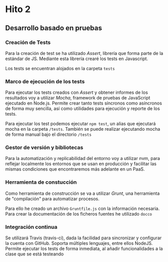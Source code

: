 # Hito 2

## Desarrollo basado en pruebas

### Creación de Tests

Para la creación de test se ha utilizado *Assert*, librería que forma parte de la estándar de JS. Mediante esta librería crearé los tests en Javascript.

Los tests se encuentran alojados en la carpeta `tests`

### Marco de ejecución de los tests

Para ejecutar los tests creados con *Assert* y obtener informes de los resultados voy a utilizar *Mocha*, framework de pruebas de JavaScript ejecutado en Node.js. Permite crear tanto tests síncronos como asíncronos de forma muy sencilla, así como utilidades para ejecución y reporte de los tests.

Para ejecutar los test podemos ejecutar `npm test`, un alias que ejecutará mocha en la carpeta `/tests`. También se puede realizar ejecutando mocha de forma manual bajo el directorio `/tests` 

### Gestor de versión y bibliotecas

Para la automatización y replicabilidad del entorno voy a utilizar *n*vm, para reflejar localmente los entornos que se usan en producción y facilitar las mismas condiciones que encontraremos más adelante en un PaaS. 

### Herramienta de constucción

Como herramienta de construcción se va a utilizar *Grunt*, una herramienta de "compilación" para automatizar procesos. 

Para ello he creado un archivo `Gruntfile.js` con la información necesaria. Para crear la documentación de los ficheros fuentes he utilizado `docco`



### Integración continua

Se utilizará Travis (travis-ci), dada la facilidad para sincronizar y configurar la cuenta con GitHub. Soporta múltiples lenguajes, entre ellos NodeJS. Permite ejecutar los tests de forma inmediata, al añadir funcionalidades a la clase que se está testeando
